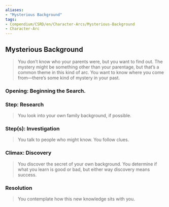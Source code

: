 ```yaml
---
aliases: 
- "Mysterious Background"
tags: 
- Compendium/CSRD/en/Character-Arcs/Mysterious-Background
- Character-Arc
---
```

## Mysterious Background
>You don’t know who your parents were, but you want to find out. The mystery might be something other than your parentage, but that’s a common theme in this kind of arc. You want to know where you come from—there’s some kind of mystery in your past. 
### Opening: Beginning the Search.
### Step: Research  
>You look into your own family background, if possible.
### Step(s): Investigation  
>You talk to people who might know. You follow clues.
### Climax: Discovery  
>You discover the secret of your own background. You determine if what you learn is good or bad, but either way discovery means success.
### Resolution  
>You contemplate how this new knowledge sits with you.